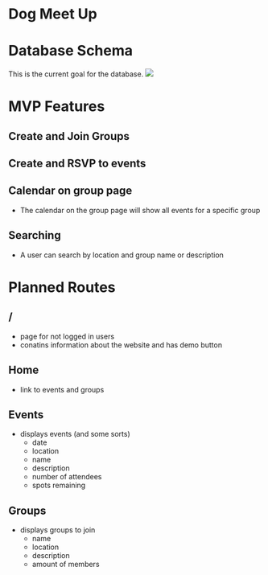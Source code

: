 # Dog Meet Up

# Database Schema
This is the current goal for the database.
<img src="https://i.imgur.com/IniCUMF.png">

# MVP Features
## Create and Join Groups
## Create and RSVP to events
## Calendar on group page
 * The calendar on the group page will show all events for a specific group
## Searching
 * A user can search by location and group name or description

# Planned Routes
## /
 * page for not logged in users
 * conatins information about the website and has demo button
## Home
 * link to events and groups
## Events
 * displays events (and some sorts)
	* date
	* location
	* name
	* description
	* number of attendees
	* spots remaining
## Groups
 * displays groups to join
	* name
	* location
	* description
	* amount of members
